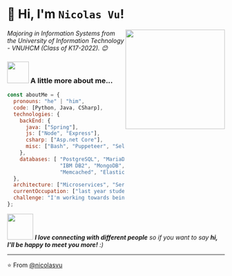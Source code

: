 <!--
**NicolasVu/nicolasvu** is a ✨ _special_ ✨ repository because its `README.md` (this file) appears on your GitHub profile.

Here are some ideas to get you started:

- 🔭 I’m currently working on ...
- 🌱 I’m currently learning ...
- 👯 I’m looking to collaborate on ...
- 🤔 I’m looking for help with ...
- 💬 Ask me about ...
- 📫 How to reach me: ...
- 😄 Pronouns: ...
- ⚡ Fun fact: ...
-->


# 🙋 Hi, I'm `Nicolas Vu`!
<img align='right' src="https://media.giphy.com/media/M9gbBd9nbDrOTu1Mqx/giphy.gif" width="230">
<p><em>Majoring in Information Systems from the University of Information Technology - VNUHCM (Class of K17-2022). 😊</em></p>


### <img src="https://media.giphy.com/media/VgCDAzcKvsR6OM0uWg/giphy.gif" width="50"> A little more about me...  

```javascript
const aboutMe = {
  pronouns: "he" | "him",
  code: [Python, Java, CSharp],
  technologies: {
    backEnd: {
      java: ["Spring"],
      js: ["Node", "Express"],
      csharp: ["Asp.net Core"],
      misc: ["Bash", "Puppeteer", "Selenium", "Cypress"]
    },
    databases: [ "PostgreSQL", "MariaDB/MySQL", "SQLServer", "Oracle",
                 "IBM DB2", "MongoDB", "Cloud Firestore", "Cassandra",
                 "Memcached", "ElasticSearch", "Redis", "SQLite" ]
  },
  architecture: ["Microservices", "Serverless", "event-driven", "design system pattern"],
  currentOccupation: ["last year student, open for job opportunities"],
  challenge: "I'm working towards being able to run a marathon.",
};
```

<img src="https://media.giphy.com/media/LnQjpWaON8nhr21vNW/giphy.gif" width="60"> <em><b>I love connecting with different people</b> so if you want to say <b>hi, I'll be happy to meet you more!</b> :)</em>

---

⭐️ From [@nicolasvu](https://github.com/nicolasvu)

